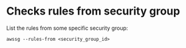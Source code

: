 # Checks rules from security group

List the rules from some specific security group:

```
awssg --rules-from <security_group_id>
```
